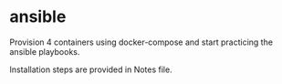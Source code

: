 # ansible
Provision 4 containers using docker-compose and start practicing the ansible playbooks.

Installation steps are provided in Notes file.
